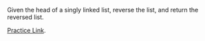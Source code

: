 Given the head of a singly linked list, reverse the list, and return the reversed list.

[Practice Link](https://leetcode.com/problems/reverse-linked-list/description/).
